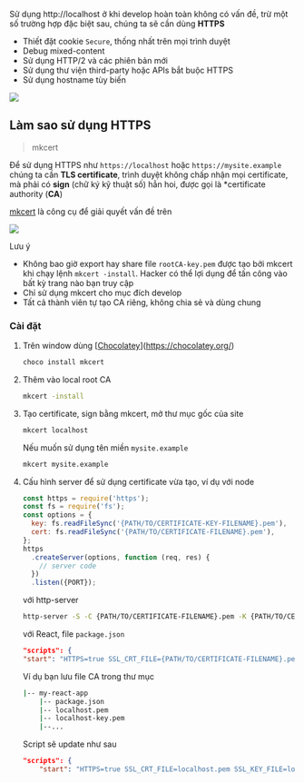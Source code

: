 Sử dụng http://localhost ở khi develop hoàn toàn không có vấn đề, trừ một số trường hợp đặc biệt sau, chúng ta sẽ cần dùng **HTTPS**

- Thiết đặt cookie `Secure`, thống nhất trên mọi trình duyệt
- Debug mixed-content
- Sử dụng HTTP/2 và các phiên bản mới
- Sử dụng thư viện third-party hoặc APIs bắt buộc HTTPS
- Sử dụng hostname tùy biến

![](https://web-dev.imgix.net/image/admin/ifswaep3VUkY7cjArbIc.png?auto=format&w=1252)

## Làm sao sử dụng HTTPS

> mkcert

Để sử dụng HTTPS như `https://localhost` hoặc `https://mysite.example` chúng ta cần **TLS certificate**, trình duyệt không chấp nhận mọi certificate, mà phải có **sign** (chữ ký kỹ thuật số) hẳn hoi, được gọi là *certificate authority (**CA**)

[mkcert](https://github.com/FiloSottile/mkcert) là công cụ để giải quyết vấn đề trên

![](https://web-dev.imgix.net/image/admin/3kdjci7NORnOw54fMia9.jpg?auto=format&w=845)

Lưu ý

- Không bao giờ export hay share file `rootCA-key.pem` được tạo bởi mkcert khi chạy lệnh `mkcert -install`. Hacker có thể lợi dụng để tấn công vào bất kỳ trang nào bạn truy cập
- Chỉ sử dụng mkcert cho mục đích develop
- Tất cả thành viên tự tạo CA riêng, không chia sẻ và dùng chung

### Cài đặt

1. Trên window dùng [[Chocolatey](https://chocolatey.org/)](https://chocolatey.org/)

   ```bash
   choco install mkcert
   ```

2. Thêm vào local root CA

   ```bash
   mkcert -install
   ```

3. Tạo certificate, sign bằng mkcert, mở thư mục gốc của site

   ```bash
   mkcert localhost
   ```

   Nếu muốn sử dụng tên miền `mysite.example`

   ```bash
   mkcert mysite.example
   ```

4. Cấu hình server để sử dụng certificate vừa tạo, ví dụ với node

   ```js
   const https = require('https');
   const fs = require('fs');
   const options = {
     key: fs.readFileSync('{PATH/TO/CERTIFICATE-KEY-FILENAME}.pem'),
     cert: fs.readFileSync('{PATH/TO/CERTIFICATE-FILENAME}.pem'),
   };
   https
     .createServer(options, function (req, res) {
       // server code
     })
     .listen({PORT});
   ```

   với http-server

   ```bash
   http-server -S -C {PATH/TO/CERTIFICATE-FILENAME}.pem -K {PATH/TO/CERTIFICATE-KEY-FILENAME}.pem
   ```

   với React, file `package.json`

   ```json
   "scripts": {
   "start": "HTTPS=true SSL_CRT_FILE={PATH/TO/CERTIFICATE-FILENAME}.pem SSL_KEY_FILE={PATH/TO/CERTIFICATE-KEY-FILENAME}.pem react-scripts start"
   ```

   Ví dụ bạn lưu file CA trong thư mục

   ```bash
   |-- my-react-app
       |-- package.json
       |-- localhost.pem
       |-- localhost-key.pem
       |--...
   ```

   Script sẽ update như sau

   ```json
   "scripts": {
       "start": "HTTPS=true SSL_CRT_FILE=localhost.pem SSL_KEY_FILE=localhost-key.pem react-scripts start"
   ```

   